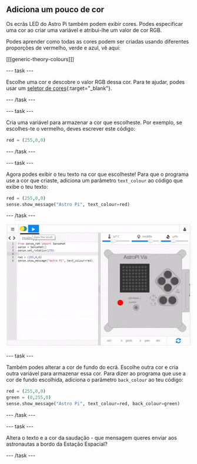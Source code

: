 ## Adiciona um pouco de cor

Os ecrãs LED do Astro Pi também podem exibir cores. Podes especificar uma cor ao criar uma variável e atribui-lhe um valor de cor RGB.

Podes aprender como todas as cores podem ser criadas usando diferentes proporções de vermelho, verde e azul, vê aqui:

[[[generic-theory-colours]]]

\--- task \---

Escolhe uma cor e descobre o valor RGB dessa cor. Para te ajudar, podes usar um [seletor de cores](https://www.w3schools.com/colors/colors_rgb.asp){:target="_blank"}.

\--- /task \---

\--- task \---

Cria uma variável para armazenar a cor que escolheste. Por exemplo, se escolhes-te o vermelho, deves escrever este código:

```python
red = (255,0,0)
```

\--- /task \---

\--- task \---

Agora podes exibir o teu texto na cor que escolheste! Para que o programa use a cor que criaste, adiciona um parâmetro `text_colour` ao código que exibe o teu texto:

```python
red = (255,0,0)
sense.show_message("Astro Pi", text_colour=red)
```

\--- /task \---

![mostrar a mensagem em cor](images/show-message-color.gif)

\--- task \---

Também podes alterar a cor de fundo do ecrã. Escolhe outra cor e cria outra variável para armazenar essa cor. Para dizer ao programa que use a cor de fundo escolhida, adiciona o parâmetro `back_colour` ao teu código:

```python
red = (255,0,0)
green = (0,255,0)
sense.show_message("Astro Pi", text_colour=red, back_colour=green)
```

\--- /task \---

\--- task \---

Altera o texto e a cor da saudação - que mensagem queres enviar aos astronautas a bordo da Estação Espacial?

\--- /task \---
